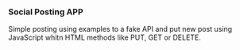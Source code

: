 ### Social Posting APP

Simple posting using examples to a fake API and put new post using JavaScript whitn HTML methods like PUT, GET or DELETE.
